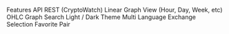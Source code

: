 Features
API REST (CryptoWatch)
Linear Graph View (Hour, Day, Week, etc)
OHLC Graph
Search
Light / Dark Theme
Multi Language
Exchange Selection
Favorite Pair

